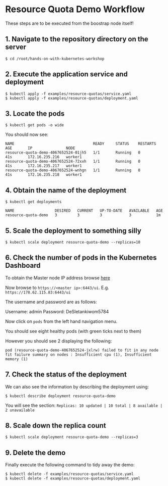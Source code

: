 # Resource Quota Demo Workflow

These steps are to be executed from the boostrap node itself!

## 1. Navigate to the repository directory on the server

```
$ cd /root/hands-on-with-kubernetes-workshop
```

## 2. Execute the application service and deployment

```
$ kubectl apply -f examples/resource-quotas/service.yaml
$ kubectl apply -f examples/resource-quotas/deployment.yaml
```

## 3. Locate the pods

```
$ kubectl get pods -o wide
```

You should now see:

```
NAME                                   READY     STATUS    RESTARTS   AGE       IP               NODE
resource-quota-demo-4067652524-01jh5   1/1       Running   0          41s       172.16.235.216   worker1
resource-quota-demo-4067652524-72xxh   1/1       Running   0          41s       172.16.235.217   worker1
resource-quota-demo-4067652524-wnhgn   1/1       Running   0          41s       172.16.235.218   worker1
```

## 4. Obtain the name of the deployment

```
$ kubectl get deployments
```

```
NAME                  DESIRED   CURRENT   UP-TO-DATE   AVAILABLE   AGE
resource-quota-demo   3         3         3            3           1m
```

## 5. Scale the deployment to something silly

```
$ kubectl scale deployment resource-quota-demo --replicas=10
```

## 6. Check the number of pods in the Kubernetes Dashboard

To obtain the Master node IP address browse [here](https://cloud.digitalocean.com/tags/hands-on-kubernetes-workshop?i=81db1d)

Now browse to `https://<master ip>:6443/ui`. E.g. `https://178.62.115.83:6443/ui`

The username and password are as follows:

Username: admin
Password: DeSletankiwom5784

Now click on `pods` from the left hand navigation menu.

You should see eight healthy pods (with green ticks next to them)

However you should see 2 displaying the following:

```
pod (resource-quota-demo-4067652524-jxlrw) failed to fit in any node fit failure summary on nodes : Insufficient cpu (1), Insufficient memory (1)
```

## 7. Check the status of the deployment

We can also see the information by describing the deployment using:

```
$ kubectl describe deployment resource-quota-demo
```

You will see the section: `Replicas: 10 updated | 10 total | 8 available | 2 unavailable`

## 8. Scale down the replica count

```
$ kubectl scale deployment resource-quota-demo --replicas=3
```

## 9. Delete the demo

Finally execute the following command to tidy away the demo:

```
$ kubectl delete -f examples/resource-quotas/service.yaml
$ kubectl delete -f examples/resource-quotas/deployment.yaml
```